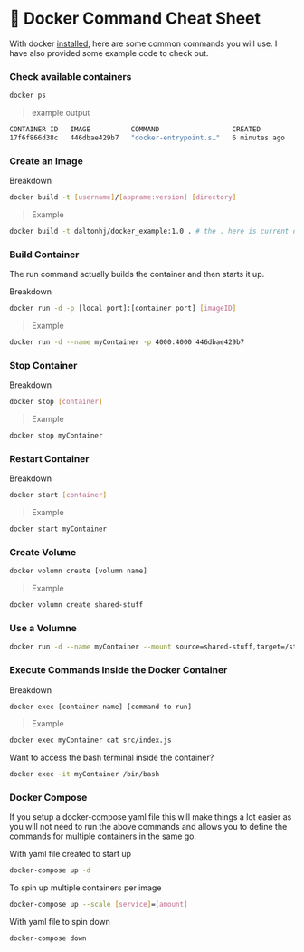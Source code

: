 # 🐳 Docker Command Cheat Sheet

With docker [installed](https://docs.docker.com/get-docker/), here are some common commands you will use. I have also provided some example code to check out.

### Check available containers

```bash
docker ps
```

> example output

```bash
CONTAINER ID   IMAGE          COMMAND                  CREATED         STATUS         PORTS                    NAMES
17f6f866d38c   446dbae429b7   "docker-entrypoint.s…"   6 minutes ago   Up 6 minutes   0.0.0.0:8000->4000/tcp   festive_knuth
```

### Create an Image

Breakdown

```bash
docker build -t [username]/[appname:version] [directory]
```

> Example

```bash
docker build -t daltonhj/docker_example:1.0 . # the . here is current directory
```

### Build Container

The run command actually builds the container and then starts it up.

Breakdown

```bash
docker run -d -p [local port]:[container port] [imageID]
```

> Example

```bash
docker run -d --name myContainer -p 4000:4000 446dbae429b7
```

### Stop Container

Breakdown

```bash
docker stop [container]
```

> Example

```bash
docker stop myContainer
```

### Restart Container

Breakdown

```bash
docker start [container]
```

> Example

```bash
docker start myContainer
```

### Create Volume

```bash
docker volumn create [volumn name]
```

> Example

```bash
docker volumn create shared-stuff
```

### Use a Volumne

```bash
docker run -d --name myContainer --mount source=shared-stuff,target=/stuff -p 4000:4000 446dbae429b7
```

### Execute Commands Inside the Docker Container

Breakdown

```bash
docker exec [container name] [command to run]
```

> Example

```bash
docker exec myContainer cat src/index.js
```

Want to access the bash terminal inside the container?

```bash
docker exec -it myContainer /bin/bash
```

### Docker Compose

If you setup a docker-compose yaml file this will make things a lot easier as you will not need to run the above commands and allows you to define the commands for multiple containers in the same go.

With yaml file created to start up

```bash
docker-compose up -d
```

To spin up multiple containers per image

```bash
docker-compose up --scale [service]=[amount]
```

With yaml file to spin down

```bash
docker-compose down
```
